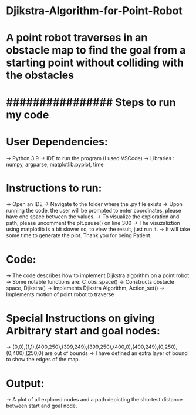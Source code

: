 # Djikstra-Algorithm-for-Point-Robot
# A point robot traverses in an obstacle map to find the goal from a starting point without colliding with the obstacles

# ################ Steps to run my code ############

# User Dependencies:
 -> Python 3.9
 -> IDE to run the program (I used VSCode)
 -> Libraries : numpy, argparse, matplotlib.pyplot, time

# Instructions to run:
 -> Open an IDE
 -> Navigate to the folder where the .py file exists
 -> Upon running the code, the user will be prompted to enter coordinates, please have one space between the values.
 -> To visualize the exploration and path, please uncomment the plt.pause() on line 300
 -> The visuzaliztion using matplotlib is a bit slower so, to view the result, just run it.
 -> It will take some time to generate the plot. Thank you for being Patient.

# Code:
 -> The code describes how to implement Dijkstra algorithm on a point robot
 -> Some notable functions are: C_obs_space() -> Constructs obstacle space,  Djikstra() -> Implements Djikstra Algorithm, Action_set() -> Implements motion of point robot to traverse

# Special Instructions on giving Arbitrary start and goal nodes:
 -> (0,0),(1,1),(400,250),(399,249),(399,250),(400,0),(400,249),(0,250),(0,400),(250,0) are out of bounds
 -> I have defined an extra layer of bound to show the edges of the map.

# Output:
-> A plot of all explored nodes and a path depicting the shortest distance between start and goal node.

